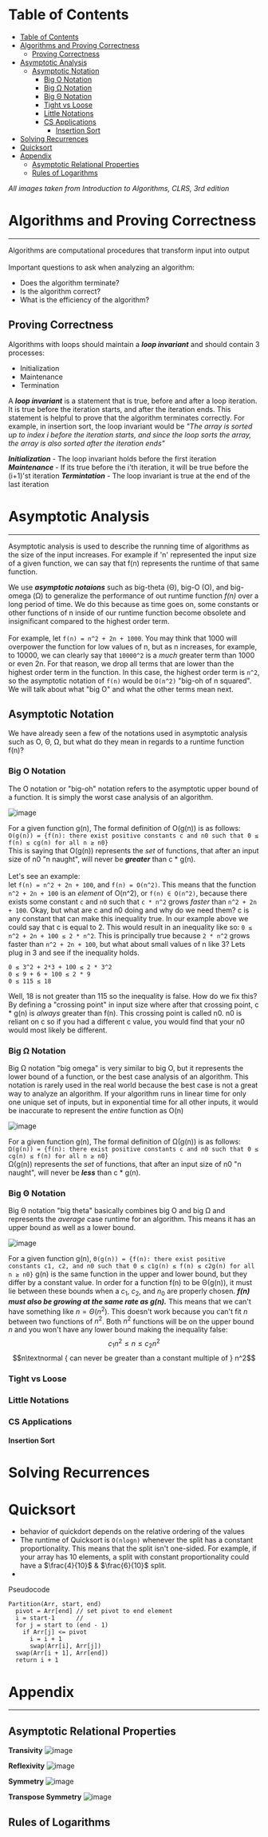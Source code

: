 
# Table of Contents
- [Table of Contents](#table-of-contents)
- [Algorithms and Proving Correctness](#algorithms-and-proving-correctness)
  - [Proving Correctness](#proving-correctness)
- [Asymptotic Analysis](#asymptotic-analysis)
  - [Asymptotic Notation](#asymptotic-notation)
    - [Big O Notation](#big-o-notation)
    - [Big Ω Notation](#big-ω-notation)
    - [Big Θ Notation](#big-θ-notation)
    - [Tight vs Loose](#tight-vs-loose)
    - [Little Notations](#little-notations)
    - [CS Applications](#cs-applications)
      - [Insertion Sort](#insertion-sort)
- [Solving Recurrences](#solving-recurrences)
- [Quicksort](#quicksort)
- [Appendix](#appendix)
  - [Asymptotic Relational Properties](#asymptotic-relational-properties)
  - [Rules of Logarithms](#rules-of-logarithms)

*All images taken from Introduction to Algorithms, CLRS, 3rd edition*

# Algorithms and Proving Correctness
----
Algorithms are computational procedures that transform input into output\
\
Important questions to ask when analyzing an algorithm:
- Does the algorithm terminate?
- Is the algorithm correct?
- What is the efficiency of the algorithm?

## Proving Correctness

Algorithms with loops should maintain a ***loop invariant*** and should contain 3 processes:
- Initialization
- Maintenance
- Termination

A ***loop invariant*** is a statement that is true, before and after a loop iteration. It is true before the iteration starts, and after the iteration ends. This statement is helpful to prove that the algorithm terminates correctly. For example, in insertion sort, the loop invariant would be *"The array is sorted up to index i before the iteration starts, and since the loop sorts the array, the array is also sorted after the iteration ends"*

***Initialization*** -  The loop invariant holds before the first iteration
***Maintenance*** - If its true before the i'th iteration, it will be true before the (i+1)'st iteration
***Termintation*** - The loop invariant is true at the end of the last iteration
# Asymptotic Analysis
----
Asymptotic analysis is used to describe the running time of algorithms as the size of the input increases. For example if 'n' represented the input size of a given function, we can say that f(n) represents the runtime of that same function.

We use __*asymptotic notaions*__ such as big-theta (Θ), big-O (O), and big-omega (Ω) to generalize the performance of out runtime function *f(n)* over a long period of time. We do this because as time goes on, some constants or other functions of n inside of our runtime function become obsolete and insignificant compared to the highest order term.\
\
For example, let `f(n) = n^2 + 2n + 1000`. You may think that 1000 will overpower the function for low values of n, but as n increases, for example, to 10000, we can clearly say that `10000^2` is a *much* greater term than 1000 or even 2n. For that reason, we drop all terms that are lower than the highest order term in the function. In this case, the highest order term is `n^2`, so the asymptotic notation of `f(n)` would be `O(n^2)` "big-oh of n squared". We will talk about what "big O" and what the other terms mean next.

## Asymptotic Notation

We have already seen a few of the notations used in asymptotic analysis such as O, Θ, Ω, but what do they mean in regards to a runtime function f(n)?

### Big O Notation

The O notation or "big-oh" notation refers to the asymptotic upper bound of a function. It is simply the worst case analysis of an algorithm.

![image](https://user-images.githubusercontent.com/88636893/215837958-becb596b-7c8b-46ef-80c8-b7b7c78ea500.png)

For a given function g(n), The formal definition of O(g(n)) is as follows:\
`O(g(n)) = {f(n): there exist positive constants c and n0 such that 0 ≤ f(n) ≤ cg(n) for all n ≥ n0}`\
This is saying that O(g(n)) represents the *set* of functions, that after an input size of n0 "n naught", will never be ***greater*** than c * g(n).\
\
Let's see an example:\
let `f(n) = n^2 + 2n + 100`, and `f(n) = O(n^2)`. This means that the function `n^2 + 2n + 100` is an *element* of O(n^2), or 
`f(n) ∈ O(n^2)`, because there exists some constant `c` and `n0` such that `c * n^2` grows *faster* than `n^2 + 2n + 100`. Okay, but what are c and n0 doing and why do we need them? c is any constant that can make this inequality true. In our example above we could say that c is equal to 2. This would result in an inequality like so:  `0 ≤ n^2 + 2n + 100 ≤ 2 * n^2`. This is principally true because `2 * n^2` grows faster than `n^2 + 2n + 100`, but what about small values of n like 3? Lets plug in 3 and see if the inequality holds.

``` 
0 ≤ 3^2 + 2*3 + 100 ≤ 2 * 3^2
0 ≤ 9 + 6 + 100 ≤ 2 * 9
0 ≤ 115 ≤ 18
```

Well, 18 is not greater than 115 so the inequality is false. How do we fix this? By defining a "crossing point" in input size where after that crossing point, c * g(n) is *always* greater than f(n). This crossing point is called n0. n0 is reliant on c so if you had a different c value, you would find that your n0 would most likely be different.

### Big Ω Notation

Big Ω notation "big omega" is very similar to big O, but it represents the lower bound of a function, or the best case analysis of an algorithm. This notation is rarely used in the real world because the best case is not a great way to analyze an algorithm. If your algorithm runs in linear time for only one unique set of inputs, but in exponential time for all other inputs, it would be inaccurate to represent the *entire* function as O(n)

![image](https://user-images.githubusercontent.com/88636893/215838325-477731bf-d26b-4a36-8892-2a977037452d.png)


For a given function g(n), The formal definition of Ω(g(n)) is as follows:\
`Ω(g(n)) = {f(n): there exist positive constants c and n0 such that 0 ≤ cg(n) ≤ f(n) for all n ≥ n0}`\
Ω(g(n)) represents the *set* of functions, that after an input size of n0 "n naught", will never be ***less*** than c * g(n).

### Big Θ Notation

Big Θ notation "big theta" basically combines big O and big Ω and represents the *average* case runtime for an algorithm. This means it has an upper bound as well as a lower bound. 

![image](https://user-images.githubusercontent.com/88636893/215843151-d53e5599-c58b-4770-9d49-99798252e0c5.png)


For a given function g(n),
`Θ(g(n)) = {f(n): there exist positive constants c1, c2, and n0 such that 0 ≤ c1g(n) ≤ f(n) ≤ c2g(n) for all n ≥ n0}`
g(n) is the same function in the upper and lower bound, but they differ by a constant value. In order for a function f(n) to be Θ(g(n)), it must lie between these bounds when a $c_1$, $c_2$, and $n_0$ are properly chosen. ***f(n) must also be growing at the same rate as g(n).*** This means that we can't have something like $n = Θ(n^2)$. This doesn't work because you can't fit $n$ between two functions of $n^2$. Both $n^2$ functions will be on the upper bound $n$ and you won't have any lower bound making the inequality false: $$c_1n^2 \leq n \leq c_2n^2 $$ $$n\textnormal { can never be greater than a constant multiple of }  n^2$$

### Tight vs Loose

### Little Notations

### CS Applications

#### Insertion Sort



# Solving Recurrences

# Quicksort

- behavior of quickdort depends on the relative ordering of the values
- The runtime of Quicksort is `O(nlogn)` whenever the split has a constant proportionality. This means that the split isn't one-sided. For example, if your array has 10 elements, a split with constant proportionality could have a $\frac{4}{10}$ & $\frac{6}{10}$ split.
- 

Pseudocode
```
Partition(Arr, start, end)
  pivot = Arr[end] // set pivot to end element
  i = start-1      // 
  for j = start to (end - 1)
    if Arr[j] <= pivot
      i = i + 1
      swap(Arr[i], Arr[j])
  swap(Arr[i + 1], Arr[end])
  return i + 1
```

# Appendix
----
## Asymptotic Relational Properties

**Transivity**
![image](https://user-images.githubusercontent.com/88636893/216405218-8b18c30c-4571-46b4-bb84-5549149d272f.png)

**Reflexivity**
![image](https://user-images.githubusercontent.com/88636893/216405617-5ca13044-a96f-463c-98cb-302d2b8e93eb.png)

**Symmetry**
![image](https://user-images.githubusercontent.com/88636893/216405887-5ea85972-b660-4af5-b3f5-f7b93adbc79a.png)

**Transpose Symmetry**
![image](https://user-images.githubusercontent.com/88636893/216406013-9c36b60f-7ad1-47d2-907e-0252eacedf37.png)


## Rules of Logarithms


